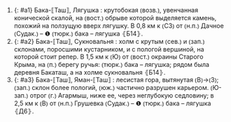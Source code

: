 ---
---

1. {: #a1} Бака-⟦Таш⟧, Лягушка
: крутобокая ⦅возв.⦆, увенчанная конической скалой, на ⦅вост.⦆ обрыве которой выделяется камень, похожий на ползущую вверх лягушку. В 0,8 км к ⦅СЗ⦆ от ⦅н.п.⦆ Дачное ⦅Судак.⦆ – ❶ ⦅тюрк.⦆ бака – лягушка ⦃Б14⦄.
2. {: #a2} Бака-⟦Таш⟧, Сукновальня
: холм с крутым ⦅сев.⦆ и ⦅зап.⦆ склонами, поросшими кустарником, и с пологой вершиной, на которой стоит репер. В 1,5 км к ⦅Ю⦆ от ⦅вост.⦆ окраины Старого Крыма, на ⦅п.⦆ берегу ручья: ⦅тюрк.⦆ бака – лягушка; рядом была деревня Бакаташ, а на холме сукновальня ⦃Б14⦄.
3. {: #a3} Бака-⟦Таш⟧, Яман-⟦Таш⟧
: лесистая гора, вытянутая ⦅В⦆→⦅З⦆; ⦅зап.⦆ склон более пологий, ⦅юж.⦆ частично разрушен карьером. ⦅Ю-зап.⦆ отрог ⦅г.⦆ Агармыш, ниже ее, через неглубокую седловину; в 2,5 км к ⦅В⦆ от ⦅н.п.⦆ Грушевка ⦅Судак.⦆ – ❶ ⦅тюрк.⦆ бака – лягушка ⦃Д6⦄.
